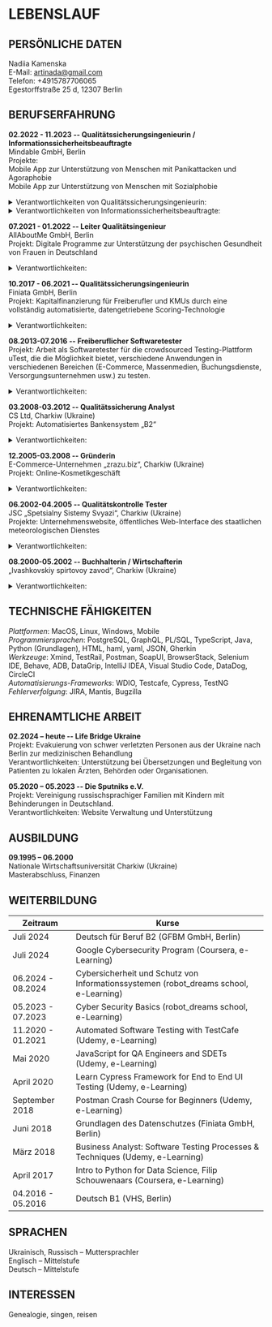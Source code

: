 # LEBENSLAUF

## PERSÖNLICHE DATEN
Nadiia Kamenska\
E-Mail: artinada@gmail.com\
Telefon: +4915787706065\
Egestorffstraße 25 d, 12307 Berlin


## BERUFSERFAHRUNG
**02.2022 - 11.2023 -- Qualitätssicherungsingenieurin / Informationssicherheitsbeauftragte** \
Mindable GmbH, Berlin\
Projekte:\
Mobile App zur Unterstützung von Menschen mit Panikattacken und Agoraphobie\
Mobile App zur Unterstützung von Menschen mit Sozialphobie
<details>
<summary> Verantwortlichkeiten von Qualitätssicherungsingenieurin: </summary>

- Sammlung und Analyse von Geschäftsanforderungen
	
- Zusammenarbeit mit dem Produkt- und Entwicklungsteam für die Anforderungsanalyse

- Erstellung eines Testplans zur Überprüfung der Funktionalität der Anwendung

- Erstellung von User Stories basierend auf den Anforderungen

- Entwicklung detaillierter Testfälle

- Durchführung von Release-Tests für mobile Anwendungen 
</details>
<details>
<summary>Verantwortlichkeiten von Informationssicherheitsbeauftragte:</summary>
	
- Vorbereitung auf das ISO 27001-Zertifizierungsaudit
	
- Entwicklung und Implementierung von Informationssicherheitsrichtlinien, -verfahren und -richtlinien zum Schutz der Informationsressourcen des Unternehmens
  
- Schulung der Teammitglieder über ihre Verantwortlichkeiten im Bereich der Informationssicherheit
  
- Zusammenarbeit mit dem Team, um sicherzustellen, dass Informationssicherheits Anforderungen in Geschäftsprozesse integriert werden
  
- Durchführung regelmäßiger Sicherheitsprüfungen und Bewertungen zur Bewertung der Wirksamkeit von Sicherheitsmaßnahmen und Identifizierung von Verbesserungsmöglichkeiten
  
- Regelmäßige Berichterstattung und Aktualisierung des oberen Managements über die Informationssicherheitslage des Unternehmens, einschließlich Risiken, Bedrohungen und Gegenmaßnahmen
</details>

**07.2021 - 01.2022 -- Leiter Qualitätsingenieur**\
	AllAboutMe GmbH, Berlin\
	Projekt: Digitale Programme zur Unterstützung der psychischen Gesundheit von Frauen in Deutschland
<details>
<summary>Verantwortlichkeiten:</summary>
	 
- Zusammenarbeit mit Produkt- und Entwicklungsteams zur Anforderungsanalyse
  
- Kontinuierliche Prozessverbesserungen zur Steigerung der Effizienz des QA-Teams

- Leitung eines QA-Teams von 3 Personen
  
- Erstellung von User Stories basierend auf den Anforderungen
  
- Einrichtung von Testautomatisierungs-Pipelines (CircleCI)
  
- Entwicklung eines Frameworks zur Automatisierung von End-to-End-Tests (TestCafe)
  
- Analyse von Testergebnissen und Berichterstattung an das Team
  
- Überprüfung von Tests Dokumentationen und Testskripten
 </details>

**10.2017 - 06.2021 -- Qualitätssicherungsingenieurin**\
	Finiata GmbH, Berlin\
	Projekt: Kapitalfinanzierung für Freiberufler und KMUs durch eine vollständig automatisierte, datengetriebene Scoring-Technologie
<details>
<summary>Verantwortlichkeiten:</summary>

- Zusammenarbeit mit Produkt- und Entwicklungsteams zur Anforderungsanalyse

- Analyse gemeldeter Warnungen, Fehler und Vorfälle sowie Entwicklung von Lösungsvorschlägen

- Entwicklung eines Frameworks für die UI-Automatisierung (WDIO + Selenium)

- Entwicklung eines Frameworks für die UI-Automatisierung: Web/Mobile (TestCafe)

- Erstellung von End-to-End-Tests in Java (Cucumber + Selenium + TestNG)

- Überprüfung von Integrations- und Unit-Tests (Cypress, jest)

- Durchführung manueller Tests an verschiedenen Modulen der Anwendung durch Ausführung von Testfällen oder exploratives Testen

- Analyse verschiedener Testmanagement-Tools und Einführung von TestRail

- Erstellung detaillierter Testpläne zur Überprüfung der Funktionalität der Anwendung
</details>

**08.2013-07.2016 -- Freiberuflicher Softwaretester**\
	Projekt: Arbeit als Softwaretester für die crowdsourced Testing-Plattform uTest, die die Möglichkeit bietet, verschiedene Anwendungen in verschiedenen Bereichen (E-Commerce, Massenmedien, Buchungsdienste, Versorgungsunternehmen usw.) zu testen.
<details>
<summary>Verantwortlichkeiten:</summary>
	
- Durchführung manueller Tests von Web- und mobilen Anwendungen (funktional, GUI, Regression, Usability, Ad-hoc-Tests)
	
- Erstellung und Pflege von Testfällen
  
- Fehlerberichterstattung
</details>

**03.2008-03.2012 -- Qualitätssicherung Analyst**\
	CS Ltd, Charkiw (Ukraine)\
	Projekt: Automatisiertes Bankensystem „B2“
<details>
<summary>Verantwortlichkeiten:</summary>

- Planung der Testaktivitäten

- Sammlung und Analyse von Geschäftsanforderungen

- Entwicklung detaillierter Testfälle für manuelle und automatisierte Tests

- Analyse von Testfällen, die von anderen Teammitgliedern vorbereitet wurden

- Konfiguration der Testumgebung und Einrichtung von Testdaten zur Erzielung einer soliden und zuverlässigen Testabdeckung

- Durchführung von GUI-, Usability-, Funktions- und Regressionstests für neue Versionen

- Unterstützung bei automatisierten Tests mit Selenium

- Analyse von Softwarefehlern, Reproduzierung und Fehlerberichterstattung

- Enge Zusammenarbeit mit QA- und Entwicklungsteams zur Lösung von System- und Produkt Problemen
</details>

**12.2005-03.2008 -- Gründerin**\
	E-Commerce-Unternehmen „zrazu.biz“, Charkiw (Ukraine)\
	Projekt: Online-Kosmetikgeschäft
<details>
<summary>Verantwortlichkeiten:</summary>

- Erarbeitung der funktionalen Anforderungen für die Website

- Durchführung von Akzeptanz- und Usability-Tests

- Durchführung der routinemäßigen Wartung der Website, SEO

- Analyse von Markttrends durch Forschung

- Recherche nach Großkunden durch Kaltakquise, E-Mails und persönliche Treffen
</details>

**06.2002-04.2005 -- Qualitätskontrolle Tester**\
	JSC „Spetsialny Sistemy Svyazi“, Charkiw (Ukraine)\
	Projekte: Unternehmenswebsite, öffentliches Web-Interface des staatlichen meteorologischen Dienstes
<details>
<summary>Verantwortlichkeiten:</summary>

- Durchführung von Funktions- und Usability-Tests für Webanwendungen

- Teilnahme an Tests von Desktop-Anwendungen

- Entwicklung von Webseiten-Markup
</details>

**08.2000-05.2002 -- Buchhalterin / Wirtschafterin**\
	„Ivashkovskiy spirtovoy zavod“, Charkiw (Ukraine)
<details>
<summary>Verantwortlichkeiten:</summary>

- Recherche des Rohstoffmarktes in den Regionen der Ukraine, Angebotsanalyse, Verhandlungen mit Lieferanten
	
- Arbeit mit verschiedenen Buchhaltungs- und Marketinganwendungen

- Erstellung von Berichten, Diagrammen und Präsentationen
</details>

## TECHNISCHE FÄHIGKEITEN
_Plattformen_: MacOS, Linux, Windows, Mobile\
_Programmiersprachen_: PostgreSQL, GraphQL, PL/SQL, TypeScript, Java, Python (Grundlagen), HTML, haml, yaml, JSON, Gherkin\
_Werkzeuge_: Xmind, TestRail, Postman, SoapUI, BrowserStack, Selenium IDE, Behave, ADB, DataGrip, IntelliJ IDEA, Visual Studio Code, DataDog, CircleCI\
_Automatisierungs-Frameworks_: WDIO, Testcafe, Cypress, TestNG\
_Fehlerverfolgung_: JIRA, Mantis, Bugzilla

## EHRENAMTLICHE ARBEIT
**02.2024 – heute -- Life Bridge Ukraine**\
Projekt: Evakuierung von schwer verletzten Personen aus der Ukraine nach Berlin zur medizinischen Behandlung\
Verantwortlichkeiten: Unterstützung bei Übersetzungen und Begleitung von Patienten zu lokalen Ärzten, Behörden oder Organisationen.

**05.2020 – 05.2023 -- Die Sputniks e.V.**\
Projekt: Vereinigung russischsprachiger Familien mit Kindern mit Behinderungen in Deutschland.\
Verantwortlichkeiten: Website Verwaltung und Unterstützung

## AUSBILDUNG
**09.1995 – 06.2000** \
Nationale Wirtschaftsuniversität Charkiw (Ukraine)\
Masterabschluss, Finanzen

## WEITERBILDUNG
| Zeitraum  | Kurse |
| ------------- | ------------- |
| Juli 2024  | Deutsch für Beruf B2 (GFBM GmbH, Berlin)  |
| Juli 2024  | Google Cybersecurity Program (Coursera, e-Learning)  |
| 06.2024 - 08.2024 | Cybersicherheit und Schutz von Informationssystemen (robot_dreams school, e-Learning) |		
| 05.2023 - 07.2023 | Cyber Security Basics (robot_dreams school, e-Learning) |			
| 11.2020 - 01.2021 | Automated Software Testing with TestCafe (Udemy, e-Learning) |		 
| Mai 2020 | JavaScript for QA Engineers and SDETs (Udemy, e-Learning) |
| April 2020 | Learn Cypress Framework for End to End UI Testing (Udemy, e-Learning)  |
| September 2018 | Postman Crash Course for Beginners (Udemy, e-Learning) |	
| Juni 2018 | Grundlagen des Datenschutzes (Finiata GmbH, Berlin) |			
| März 2018 | Business Analyst: Software Testing Processes & Techniques (Udemy, e-Learning) |
| April 2017 | Intro to Python for Data Science, Filip Schouwenaars (Coursera, e-Learning) |
| 04.2016 - 05.2016 | Deutsch B1 (VHS, Berlin) |		

## SPRACHEN
Ukrainisch, Russisch – Muttersprachler\
Englisch – Mittelstufe\
Deutsch – Mittelstufe

## INTERESSEN
Genealogie, singen, reisen

